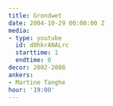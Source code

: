 ```yaml
---
title: Grondwet
date: 2004-10-29 00:00:00 Z
media:
- type: youtube
  id: d0hkrANALrc
  starttime: 1
  endtime: 0
decor: 2002-2008
ankers:
- Martine Tanghe
hour: '19:00'
---
```



